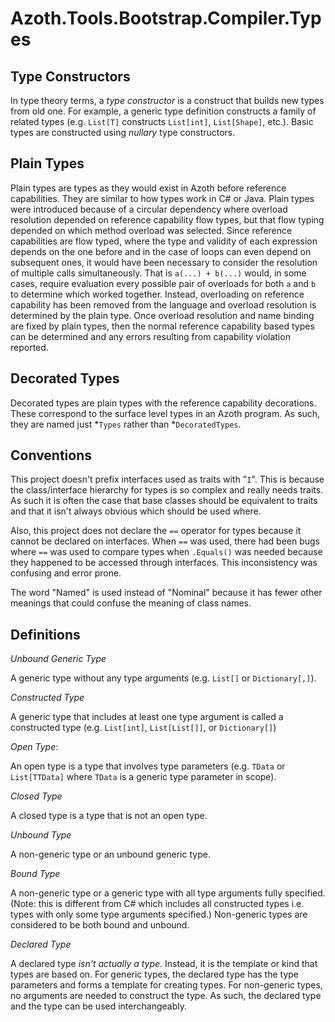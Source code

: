 # Azoth.Tools.Bootstrap.Compiler.Types

## Type Constructors

In type theory terms, a *type constructor* is a construct that builds new types from old one. For
example, a generic type definition constructs a family of related types (e.g. `List[T]` constructs
`List[int]`, `List[Shape]`, etc.). Basic types are constructed using *nullary* type constructors.

## Plain Types

Plain types are types as they would exist in Azoth before reference capabilities. They are similar
to how types work in C# or Java. Plain types were introduced because of a circular dependency where
overload resolution depended on reference capability flow types, but that flow typing depended on
which method overload was selected. Since reference capabilities are flow typed, where the type and
validity of each expression depends on the one before and in the case of loops can even depend on
subsequent ones, it would have been necessary to consider the resolution of multiple calls
simultaneously. That is `a(...) + b(...)` would, in some cases, require evaluation every possible
pair of overloads for both `a` and `b` to determine which worked together. Instead, overloading on
reference capability has been removed from the language and overload resolution is determined by the
plain type. Once overload resolution and name binding are fixed by plain types, then the normal
reference capability based types can be determined and any errors resulting from capability
violation reported.

## Decorated Types

Decorated types are plain types with the reference capability decorations. These correspond to the
surface level types in an Azoth program. As such, they are named just *`Types` rather than
*`DecoratedTypes`.

## Conventions

This project doesn't prefix interfaces used as traits with "`I`". This is because the
class/interface hierarchy for types is so complex and really needs traits. As such it is often the
case that base classes should be equivalent to traits and that it isn't always obvious which should
be used where.

Also, this project does not declare the `==` operator for types because it cannot be declared on
interfaces. When `==` was used, there had been bugs where `==` was used to compare types when
`.Equals()` was needed because they happened to be accessed through interfaces. This inconsistency
was confusing and error prone.

The word "Named" is used instead of "Nominal" because it has fewer other meanings that could confuse
the meaning of class names.

## Definitions

*Unbound Generic Type*

A generic type without any type arguments (e.g. `List[]` or `Dictionary[,]`).

*Constructed Type*

A generic type that includes at least one type argument is called a constructed type (e.g.
`List[int]`, `List[List[]]`, or `Dictionary[]`)

*Open Type*:

An open type is a type that involves type parameters (e.g. `TData` or `List[TTData]` where `TData`
is a generic type parameter in scope).

*Closed Type*

A closed type is a type that is not an open type.

*Unbound Type*

A non-generic type or an unbound generic type.

*Bound Type*

A non-generic type or a generic type with all type arguments fully specified. (Note: this is
different from C# which includes all constructed types i.e. types with only some type arguments
specified.) Non-generic types are considered to be both bound and unbound.

*Declared Type*

A declared type *isn't actually a type*. Instead, it is the template or kind that types are based
on. For generic types, the declared type has the type parameters and forms a template for creating
types. For non-generic types, no arguments are needed to construct the type. As such, the declared
type and the type can be used interchangeably.
